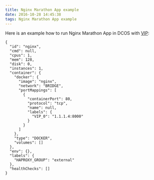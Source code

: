```yaml
---
title: Nginx Marathon App example
date: 2016-10-28 14:45:38
tags: Nginx Marathon App example
---
```

Here is an example how to run Nginx Marathon App in DCOS with [VIP](https://docs.mesosphere.com/1.8/usage/service-discovery/load-balancing-vips/virtual-ip-addresses/): 

```
{
  "id": "nginx",
  "cmd": null,
  "cpus": 1,
  "mem": 128,
  "disk": 0,
  "instances": 1,
  "container": {
    "docker": {
      "image": "nginx",
      "network": "BRIDGE",
      "portMappings": [
        {
          "containerPort": 80,
          "protocol": "tcp",
          "name": null,
          "labels": {
            "VIP_0": "1.1.1.4:8000"
          }
        }
      ]
    },
    "type": "DOCKER",
    "volumes": []
  },
  "env": {},
  "labels": {
    "HAPROXY_GROUP": "external"
  },
  "healthChecks": []
}
```
